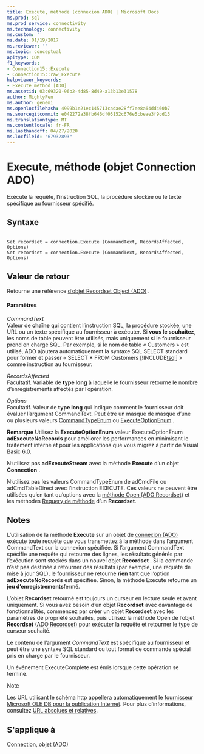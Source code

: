 ```yaml
---
title: Execute, méthode (connexion ADO) | Microsoft Docs
ms.prod: sql
ms.prod_service: connectivity
ms.technology: connectivity
ms.custom: ''
ms.date: 01/19/2017
ms.reviewer: ''
ms.topic: conceptual
apitype: COM
f1_keywords:
- Connection15::Execute
- Connection15::raw_Execute
helpviewer_keywords:
- Execute method [ADO]
ms.assetid: 03c69320-96b2-4d85-8d49-a13b13e31578
author: MightyPen
ms.author: genemi
ms.openlocfilehash: 4999b1e21ec145713cadae28ff7ee8a64dd460b7
ms.sourcegitcommit: e042272a38fb646df05152c676e5cbeae3f9cd13
ms.translationtype: MT
ms.contentlocale: fr-FR
ms.lasthandoff: 04/27/2020
ms.locfileid: "67932893"
---
```

# <a name="execute-method-ado-connection"></a>Execute, méthode (objet Connection ADO)
Exécute la requête, l’instruction SQL, la procédure stockée ou le texte spécifique au fournisseur spécifié.  
  
## <a name="syntax"></a>Syntaxe  
  
```  
  
Set recordset = connection.Execute (CommandText, RecordsAffected, Options)  
Set recordset = connection.Execute (CommandText, RecordsAffected, Options)  
```  
  
## <a name="return-value"></a>Valeur de retour  
 Retourne une référence [d’objet Recordset Object (ADO)](../../../ado/reference/ado-api/recordset-object-ado.md) .  
  
#### <a name="parameters"></a>Paramètres  
 *CommandText*  
 Valeur de **chaîne** qui contient l’instruction SQL, la procédure stockée, une URL ou un texte spécifique au fournisseur à exécuter. Si **vous le souhaitez**, les noms de table peuvent être utilisés, mais uniquement si le fournisseur prend en charge SQL. Par exemple, si le nom de table « Customers » est utilisé, ADO ajoutera automatiquement la syntaxe SQL SELECT standard pour former et passer « SELECT * FROM Customers [!INCLUDE[tsql](../../../includes/tsql-md.md)] » comme instruction au fournisseur.  
  
 *RecordsAffected*  
 Facultatif. Variable de **type long** à laquelle le fournisseur retourne le nombre d’enregistrements affectés par l’opération.  
  
 *Options*  
 Facultatif. Valeur de **type long** qui indique comment le fournisseur doit évaluer l’argument CommandText. Peut être un masque de masque d’une ou plusieurs valeurs [CommandTypeEnum](../../../ado/reference/ado-api/commandtypeenum.md) ou [ExecuteOptionEnum](../../../ado/reference/ado-api/executeoptionenum.md) .  
  
 **Remarque** Utilisez la **ExecuteOptionEnum** valeur ExecuteOptionEnum **adExecuteNoRecords** pour améliorer les performances en minimisant le traitement interne et pour les applications que vous migrez à partir de Visual Basic 6,0.  
  
 N’utilisez pas **adExecuteStream** avec la méthode **Execute** d’un objet **Connection** .  
  
 N’utilisez pas les valeurs CommandTypeEnum de adCmdFile ou adCmdTableDirect avec l’instruction EXECUTE. Ces valeurs ne peuvent être utilisées qu’en tant qu’options avec la [méthode Open (ADO Recordset)](../../../ado/reference/ado-api/open-method-ado-recordset.md) et les méthodes [Requery de méthode](../../../ado/reference/ado-api/requery-method.md) d’un **Recordset**.  
  
## <a name="remarks"></a>Notes  
 L’utilisation de la méthode **Execute** sur un objet de [connexion (ADO)](../../../ado/reference/ado-api/connection-object-ado.md) exécute toute requête que vous transmettez à la méthode dans l’argument CommandText sur la connexion spécifiée. Si l’argument CommandText spécifie une requête qui retourne des lignes, les résultats générés par l’exécution sont stockés dans un nouvel objet **Recordset** . Si la commande n’est pas destinée à retourner des résultats (par exemple, une requête de mise à jour SQL), le fournisseur ne retourne **rien** tant que l’option **adExecuteNoRecords** est spécifiée. Sinon, la méthode Execute retourne un **jeu d’enregistrements**fermé.  
  
 L’objet **Recordset** retourné est toujours un curseur en lecture seule et avant uniquement. Si vous avez besoin d’un objet **Recordset** avec davantage de fonctionnalités, commencez par créer un objet **Recordset** avec les paramètres de propriété souhaités, puis utilisez la méthode Open de l’objet **Recordset** [(ADO Recordset)](../../../ado/reference/ado-api/open-method-ado-recordset.md) pour exécuter la requête et retourner le type de curseur souhaité.  
  
 Le contenu de l’argument *CommandText* est spécifique au fournisseur et peut être une syntaxe SQL standard ou tout format de commande spécial pris en charge par le fournisseur.  
  
 Un événement ExecuteComplete est émis lorsque cette opération se termine.  
  
> [!NOTE]
>  Les URL utilisant le schéma http appellera automatiquement le [fournisseur Microsoft OLE DB pour la publication Internet](../../../ado/guide/appendixes/microsoft-ole-db-provider-for-internet-publishing.md). Pour plus d’informations, consultez [URL absolues et relatives](../../../ado/guide/data/absolute-and-relative-urls.md).  
  
## <a name="applies-to"></a>S'applique à  
 [Connection, objet (ADO)](../../../ado/reference/ado-api/connection-object-ado.md)
